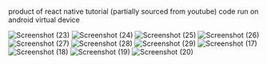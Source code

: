 product of react native tutorial (partially sourced from youtube) 
code run on android virtual device

![Screenshot (23)](https://user-images.githubusercontent.com/113091320/231742236-c3eb8e98-416b-45c9-96d1-de74730e560e.png)
![Screenshot (24)](https://user-images.githubusercontent.com/113091320/231742241-838d4179-73c9-44a8-8dde-916a67264182.png)
![Screenshot (25)](https://user-images.githubusercontent.com/113091320/231742244-c89a4547-ef71-4e33-92bb-2a3d58ea23d9.png)
![Screenshot (26)](https://user-images.githubusercontent.com/113091320/231742247-772d85a7-d88e-4488-b53e-b2e1421ee081.png)
![Screenshot (27)](https://user-images.githubusercontent.com/113091320/231742254-4af56632-6437-40aa-b345-8e2cdef0880d.png)
![Screenshot (28)](https://user-images.githubusercontent.com/113091320/231742260-5f1e4d1a-7315-4b48-b55a-7d0bc8f7a93b.png)
![Screenshot (29)](https://user-images.githubusercontent.com/113091320/231742267-95e48904-91f5-40ff-906b-d524bcd3a213.png)
![Screenshot (17)](https://user-images.githubusercontent.com/113091320/231742270-fb772b4e-228c-4569-bde6-5db55cfcf331.png)
![Screenshot (18)](https://user-images.githubusercontent.com/113091320/231742272-5be4b604-23d2-4a79-9934-0987ffe015d5.png)
![Screenshot (19)](https://user-images.githubusercontent.com/113091320/231742274-70ebabe9-56b2-447b-9b8e-333f3f005d38.png)
![Screenshot (20)](https://user-images.githubusercontent.com/113091320/231742277-e26ab81d-dfff-45ff-9a3b-5eb7f6f78df7.png)
